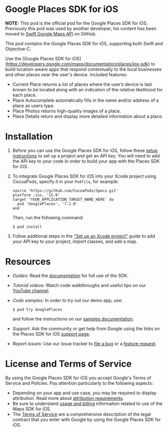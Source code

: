 # Google Places SDK for iOS

**NOTE:** This pod is the official pod for the Google Places SDK for iOS.
Previously this pod was used by another developer, his content has been moved to
[Swift Google Maps API](https://github.com/honghaoz/Swift-Google-Maps-API) on
GitHub.

This pod contains the Google Places SDK for iOS, supporting both Swift and Objective-C.

Use the [Google Places SDK for iOS]
(https://developers.google.com/maps/documentation/places/ios-sdk) to build location-aware apps that respond contextually to the local businesses and other places near the user's device. Included features:

* Current Place returns a list of places where the user’s device is last known to be located along with an indication of the relative likelihood for each place.
* Place Autocomplete automatically fills in the name and/or address of a place as users type.
* Place Photos returns high-quality images of a place.
* Place Details return and display more detailed information about a place.

# Installation

1. Before you can use the Google Places SDK for iOS, follow these [setup instructions](https://developers.google.com/maps/documentation/places/ios-sdk/cloud-setup) to set up a project and get an API key. You will need to add the API key to your code in order to build your app with the Places SDK for iOS.

1. To integrate Google Places SDK for iOS into your Xcode project using CocoaPods,
specify it in your `Podfile`, for example:

    ```
    source 'https://github.com/CocoaPods/Specs.git'
    platform :ios, '15.0'
    target 'YOUR_APPLICATION_TARGET_NAME_HERE' do
      pod 'GooglePlaces', '7.1.0'
    end
    ```

    Then, run the following command:

    ```
    $ pod install
    ```

1. Follow additional steps in the ["Set up an Xcode project"](https://developers.google.com/maps/documentation/places/ios-sdk/config) guide to add your API key to your project, import classes, and add a map.

# Resources

*   *Guides*: Read the [documentation](https://developers.google.com/maps/documentation/places/ios-sdk) for full use of the SDK.
*   *Tutorial videos*: Watch code walkthroughs and useful tips on our [YouTube channel](https://www.youtube.com/playlist?list=PL2rFahu9sLJ3Rob1Vb5O4qX4U8-0FeXqJ).
*   *Code samples*: In order to try out our demo app, use:

    ```
    $ pod try GooglePlaces
    ```

    and follow the instructions on our [samples documentation](https://developers.google.com/maps/documentation/places/ios-sdk/code-samples).

*   *Support*: Ask the community or get help from Google using the links on the Places SDK for iOS [support page](https://developers.google.com/maps/documentation/places/ios-sdk/support).

*   *Report issues*: Use our issue tracker to [file a bug](https://issuetracker.google.com/issues/new?component=188842&template=788908)
    or a [feature request](https://issuetracker.google.com/issues/new?component=188842&template=788212).

# License and Terms of Service

By using the Google Places SDK for iOS you accept Google's Terms of Service and
Policies. Pay attention particularly to the following aspects:

*   Depending on your app and use case, you may be required to display
    attribution. Read more about [attribution requirements](https://developers.google.com/maps/documentation/places/ios-sdk/attributions).
*   Be sure to understand [usage and billing](https://developers.google.com/maps/documentation/places/ios-sdk/usage-and-billing) information related to use of the Maps SDK for iOS.
*   The [Terms of Service](https://developers.google.com/maps/terms) are a
    comprehensive description of the legal contract that you enter with Google
    by using the Google Places SDK for iOS.
